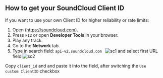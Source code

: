 ##  How to get your SoundCloud Client ID

If you want to use your own Client ID for higher reliability or rate limits:

1. Open (https://soundcloud.com).
2. Press `F12` or open **Developer Tools** in your browser.
3. Play any track.
4. Go to the **Network** tab.
5. Type in search field: `api-v2.soundcloud.com `
![sc1](https://github.com/user-attachments/assets/d93ccc79-1f55-4307-8de0-8e022f52a651)
and select first URL field
![sc2](https://github.com/user-attachments/assets/08d45350-a66a-4faa-9058-f9f4ef6eb55e)

Copy `client_id` and and paste it into the field, after switching the `Use custom ClientID` checkbox
